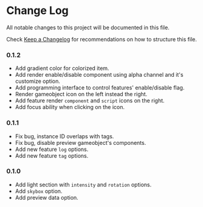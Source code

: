 # Change Log

All notable changes to this project will be documented in this file.

Check [Keep a Changelog](http://keepachangelog.com/) for recommendations on how to structure this file.


### 0.1.2

* Add gradient color for colorized item.
* Add render enable/disable component using alpha channel and it's customize option.
* Add programming interface to control features' enable/disable flag.
* Render gameobject icon on the left instead the right.
* Add feature render `component` and `script` icons on the right.
* Add focus ability when clicking on the icon.

### 0.1.1

* Fix bug, instance ID overlaps with tags.
* Fix bug, disable preview gameobject's components.
* Add new feature `log` options.
* Add new feature `tag` options.

### 0.1.0

* Add light section with `intensity` and `rotation` options.
* Add `skybox` option.
* Add preview data option.
